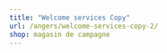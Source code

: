 ```yaml
---
title: "Welcome services Copy"
url: /angers/welcome-services-copy-2/
shop: magasin de campagne
---
```

